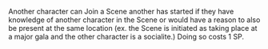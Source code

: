 Another character can Join a Scene another has started if they have knowledge of another character in the Scene or would have a reason to also be present at the same location (ex. the Scene is initiated as taking place at a major gala and the other character is a socialite.) Doing so costs 1 SP.
